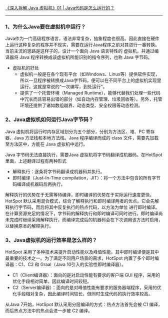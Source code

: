 [《深入拆解 Java 虚拟机》01 | Java代码是怎么运行的？](https://time.geekbang.org/column/article/11289)

---

### 1、为什么Java要在虚拟机中运行？
Java作为一门高级程序语言，语法非常复杂，抽象程度也很高。因此直接在硬件上运行这种复杂的程序并不现实，需要在运行Java程序之前对其进行一番转换。当前主流的思路是这样子的，设计一个面向 Java 语言特性的
虚拟机，并通过编译器将 Java 程序转换成该虚拟机所能识别的指令序列，也称 Java 字节码。


- 虚拟机的好处
    - 虚拟机一般是在各个现有平台（如Windows、Linux等）提供软件实现，所以一旦程序被转换成Java字节码，便可以在不同平台上的虚拟机实现里运行。这就是常说的“一次编写，到处运行”。
    - 提供了一个托管环境（Managed Runtime），能够代替我们处理一些代码中冗长而且容易出错的部分（如自动内存管理、垃圾回收等）。另外，托管环境还提供了诸如数组越界、动态类型、安全权限等动态检测。

### 2、Java虚拟机如何运行Java字节码？
Java 虚拟机将运行时内存区域划分为五个部分，分别为方法区、堆、PC 寄存器、Java 方法栈和本地方法栈。Java 程序编译而成的 class 文件，需要先加载至方法区中，方能在 Java 虚拟机中运行。


Java 字节码无法直接执行，需要Java 虚拟机将字节码翻译成机器码。在HotSpot里面，上述翻译过程有两种形式
- 解释执行：逐条将字节码翻译成机器码并执行。
- 即时编译（Just-In-Time compilation，JIT）：将一个方法中包含的所有字节码编译成机器码后再执行。


解释执行的优势在于无需等待编译，即时编译的优势在于实际运行速度更快。HotSpot 默认采用混合模式，综合了解释执行和即时编译两者的优点。它会先解释执行字节码，而后将其中反复执行的热点代码，以方法为单位
进行即时编译。在计算资源充足的情况下，字节码的解释执行和即时编译可同时进行。即时编译尚未完成时继续采用解释执行，而编译完成后的机器码会在下次调用该方法时启用，以替换原本的解释执行。

### 3、Java虚拟机的运行效率是怎么样的？
HotSpot 采用了多种技术来提升启动性能以及峰值性能，其中即时编译便是其中最重要的技术之一。为了满足不同用户场景的需求，HotSpot 内置了多个即时编译器：C1、C2 和 Graal（Java 10引入的实验性即时编译器）。
- C1（Client编译器）：面向的是对启动性能有要求的客户端 GUI 程序，采用的优化手段相对简单，因此编译时间较短。
- C2（Server编译器）：面向的是对峰值性能有要求的服务器端程序，采用的优化手段相对复杂，因此编译时间较长，但同时生成代码的执行效率较高。

从Java 7开始，HotSpot 默认采用分层编译的方式：热点方法首先会被 C1 编译，而后热点方法中的热点会进一步被 C2 编译。
